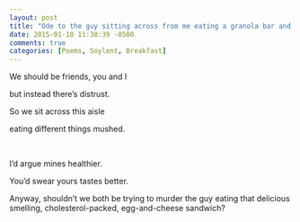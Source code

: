 ```yaml
---
layout: post
title: "Ode to the guy sitting across from me eating a granola bar and looking skeptically at my bottle of Soylent"
date: 2015-01-10 11:38:39 -0500
comments: true
categories: [Poems, Soylent, Breakfast]
---
```


We should be friends, you and I

but instead there’s distrust.

So we sit across this aisle 

eating different things mushed.

<br>

I’d argue mines healthier.

You’d swear yours tastes better.

Anyway, shouldn’t we both be trying to murder the guy eating that delicious smelling, cholesterol-packed, egg-and-cheese sandwich?
